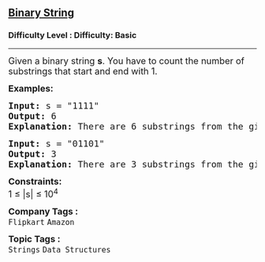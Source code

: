 <h2><a href="https://www.geeksforgeeks.org/problems/binary-string-1587115620/1">Binary String</a></h2><h3>Difficulty Level : Difficulty: Basic</h3><hr><div class="problems_problem_content__Xm_eO"><p><span style="font-size: 18px;">Given a binary string <strong>s</strong>. You have to count the number of substrings that start and end with 1.</span></p>
<p><span style="font-size: 18px;"><strong>Examples:</strong></span></p>
<pre><span style="font-size: 18px;"><strong>Input: </strong>s = "1111"
<strong>Output: </strong>6<strong>
Explanation: </strong>There are 6 substrings from the given string. They are "11", "11", "11", "111", "111", "1111".</span></pre>
<pre><span style="font-size: 18px;"><strong>Input: </strong>s = "01101"
<strong>Output: </strong>3<strong>
Explanation: </strong>There are 3 substrings from the given string. They are "11", "101", "1101".</span></pre>
<p><span style="font-size: 18px;"><strong>Constraints:</strong><br>1 ≤ |s| ≤ 10<sup>4</sup></span></p></div><p><span style=font-size:18px><strong>Company Tags : </strong><br><code>Flipkart</code>&nbsp;<code>Amazon</code>&nbsp;<br><p><span style=font-size:18px><strong>Topic Tags : </strong><br><code>Strings</code>&nbsp;<code>Data Structures</code>&nbsp;